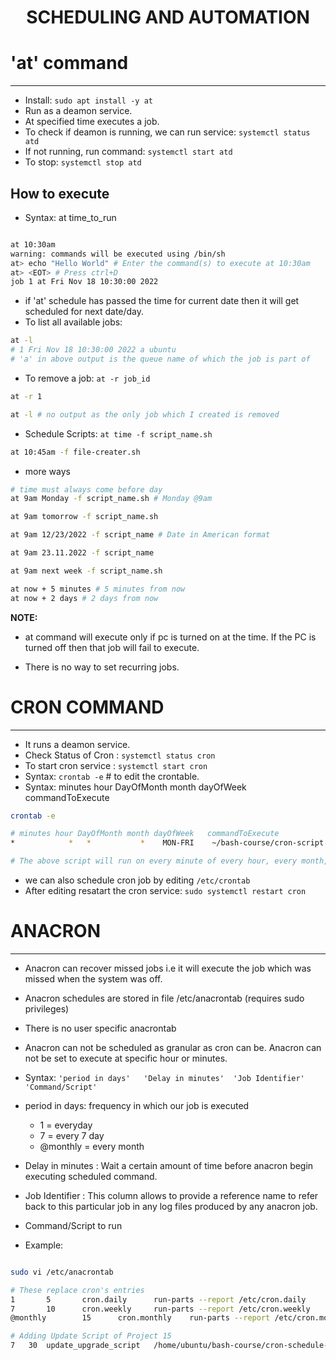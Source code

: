 # <div align='center'> SCHEDULING AND AUTOMATION </div> 

# 'at' command
----

- Install: `sudo apt install -y at`
- Run as a deamon service.
- At specified time executes a job.
- To check if deamon is running, we can run service:  `systemctl status atd`  
- If not running, run command: `systemctl start atd`
- To stop: `systemctl stop atd`

## How to execute
- Syntax: at time_to_run

```bash

at 10:30am
warning: commands will be executed using /bin/sh
at> echo "Hello World" # Enter the command(s) to execute at 10:30am
at> <EOT> # Press ctrl+D
job 1 at Fri Nov 18 10:30:00 2022
```

- if 'at' schedule has passed the time for current date then it will get scheduled for next date/day.
- To list all available jobs: 
```bash
at -l
# 1 Fri Nov 18 10:30:00 2022 a ubuntu
# 'a' in above output is the queue name of which the job is part of
```

- To remove a job: `at -r job_id`
  
```bash
at -r 1

at -l # no output as the only job which I created is removed
```

- Schedule Scripts: `at time -f script_name.sh`

```bash
at 10:45am -f file-creater.sh
```

- more ways

```bash
# time must always come before day
at 9am Monday -f script_name.sh # Monday @9am

at 9am tomorrow -f script_name.sh

at 9am 12/23/2022 -f script_name # Date in American format

at 9am 23.11.2022 -f script_name

at 9am next week -f script_name.sh

at now + 5 minutes # 5 minutes from now
at now + 2 days # 2 days from now

```

**NOTE:** 
- at command will execute only if pc is turned on at the time. If the PC is turned off then that job will fail to execute.

- There is no way to set recurring jobs.

# CRON COMMAND
----

- It runs a deamon service.
- Check Status of Cron : ` systemctl status cron `
- To start cron service : ` systemctl start cron `
- Syntax: ` crontab -e ` # to edit the crontable.
- Syntax: minutes hour DayOfMonth month dayOfWeek   commandToExecute

```bash
crontab -e 

# minutes hour DayOfMonth month dayOfWeek   commandToExecute
*            *   *           *    MON-FRI    ~/bash-course/cron-script.sh

# The above script will run on every minute of every hour, every month, monday to friday
```

- we can also schedule cron job by editing `/etc/crontab`
- After editing resatart the cron service: `sudo systemctl restart cron`


# ANACRON
---

- Anacron can recover missed jobs i.e it will execute the job which was missed when the system was off.
- Anacron schedules are stored in file /etc/anacrontab (requires sudo privileges)
- There is no user specific anacrontab
- Anacron can not be scheduled as granular as cron can be. Anacron can not be set to execute at specific hour or minutes.

- Syntax: ` 'period in days'   'Delay in minutes'  'Job Identifier'  'Command/Script' `
- period in days: frequency in which our job is executed
  - 1 = everyday
  - 7 = every 7 day
  - @monthly = every month
- Delay in minutes : Wait a certain amount of time before anacron begin executing scheduled command.
- Job Identifier : This column allows to provide a reference name to refer back to this particular job in any log files produced by any anacron job.
- Command/Script to run

- Example:
```bash

sudo vi /etc/anacrontab

# These replace cron's entries
1       5       cron.daily      run-parts --report /etc/cron.daily
7       10      cron.weekly     run-parts --report /etc/cron.weekly
@monthly        15      cron.monthly    run-parts --report /etc/cron.monthly

# Adding Update Script of Project 15
7   30  update_upgrade_script   /home/ubuntu/bash-course/cron-schedule-update-Project.sh

```